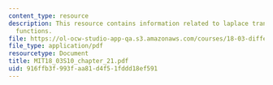```yaml
---
content_type: resource
description: This resource contains information related to laplace transform and generalized
  functions.
file: https://ol-ocw-studio-app-qa.s3.amazonaws.com/courses/18-03-differential-equations-spring-2010/916ffb3f993faa81d4f51fddd18ef591_MIT18_03S10_chapter_21.pdf
file_type: application/pdf
resourcetype: Document
title: MIT18_03S10_chapter_21.pdf
uid: 916ffb3f-993f-aa81-d4f5-1fddd18ef591
---
```

